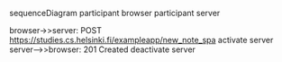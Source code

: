 sequenceDiagram
   participant browser
   participant server

   browser->>server: POST https://studies.cs.helsinki.fi/exampleapp/new_note_spa
   activate server
   server-->>browser: 201 Created
   deactivate server